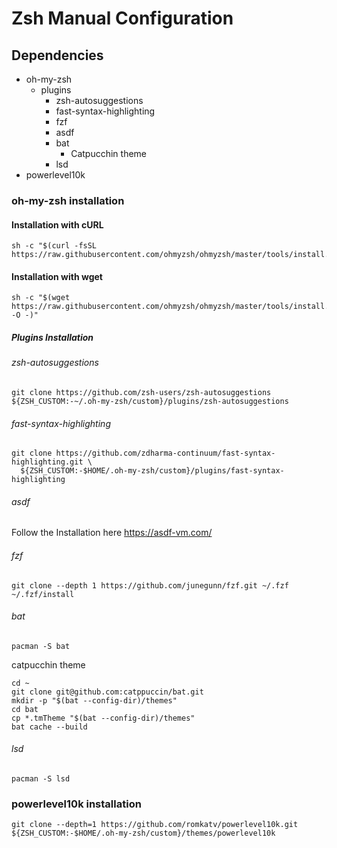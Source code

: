 # Zsh Manual Configuration

## Dependencies

- oh-my-zsh
  - plugins
    - zsh-autosuggestions
    - fast-syntax-highlighting
    - fzf
    - asdf
    - bat
      - Catpucchin theme
    - lsd
- powerlevel10k

### oh-my-zsh installation

#### Installation with cURL

```shell
sh -c "$(curl -fsSL https://raw.githubusercontent.com/ohmyzsh/ohmyzsh/master/tools/install.sh)"
```

#### Installation with wget

```shell
sh -c "$(wget https://raw.githubusercontent.com/ohmyzsh/ohmyzsh/master/tools/install.sh -O -)"
```

##### Plugins Installation

###### zsh-autosuggestions

```shell
git clone https://github.com/zsh-users/zsh-autosuggestions ${ZSH_CUSTOM:-~/.oh-my-zsh/custom}/plugins/zsh-autosuggestions
```

###### fast-syntax-highlighting

```shell
git clone https://github.com/zdharma-continuum/fast-syntax-highlighting.git \
  ${ZSH_CUSTOM:-$HOME/.oh-my-zsh/custom}/plugins/fast-syntax-highlighting
```

###### asdf

Follow the Installation here <https://asdf-vm.com/>

###### fzf

```shell
git clone --depth 1 https://github.com/junegunn/fzf.git ~/.fzf
~/.fzf/install
```

###### bat

```shell
pacman -S bat
```

catpucchin theme

```shell
cd ~
git clone git@github.com:catppuccin/bat.git
mkdir -p "$(bat --config-dir)/themes"
cd bat
cp *.tmTheme "$(bat --config-dir)/themes"
bat cache --build
```

###### lsd

```shell
pacman -S lsd
```

### powerlevel10k installation

```shell
git clone --depth=1 https://github.com/romkatv/powerlevel10k.git ${ZSH_CUSTOM:-$HOME/.oh-my-zsh/custom}/themes/powerlevel10k
```
